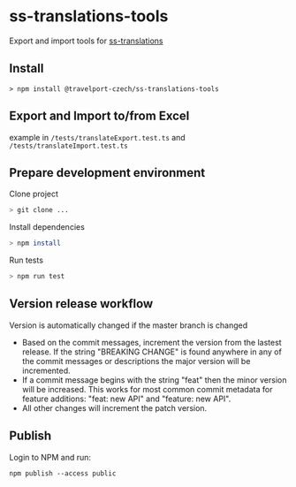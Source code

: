 # ss-translations-tools
Export and import tools for [ss-translations](https://github.com/Travelport-Czech/ss-translations)

## Install

```
> npm install @travelport-czech/ss-translations-tools
```

## Export and Import to/from Excel
example in `/tests/translateExport.test.ts` and `/tests/translateImport.test.ts` 

## Prepare development environment

Clone project
```bash
> git clone ...
```
Install dependencies
```bash
> npm install
```
Run tests
```bash
> npm run test
```

## Version release workflow

Version is automatically changed if the master branch is changed

* Based on the commit messages, increment the version from the lastest release.
If the string "BREAKING CHANGE" is found anywhere in any of the commit messages or descriptions the major version will be incremented.
* If a commit message begins with the string "feat" then the minor version will be increased. This works for most common commit metadata for feature additions: "feat: new API" and "feature: new API".
* All other changes will increment the patch version.

## Publish

Login to NPM and run:

```
npm publish --access public
```